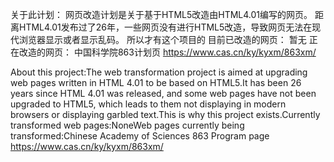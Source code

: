 关于此计划：
网页改造计划是关于基于HTML5改造由HTML4.01编写的网页。
距离HTML4.01发布过了26年，一些网页没有进行HTML5改造，导致网页无法在现代浏览器显示或者显示乱码。
所以才有这个项目的
目前已改造的网页：
暂无
正在改造的网页：
中国科学院863计划页  https://www.cas.cn/ky/kyxm/863xm/

About this project:The web transformation project is aimed at upgrading web pages written in HTML 4.01 to be based on HTML5.It has been 26 years since HTML 4.01 was released, and some web pages have not been upgraded to HTML5, which leads to them not displaying in modern browsers or displaying garbled text.This is why this project exists.Currently transformed web pages:NoneWeb pages currently being transformed:Chinese Academy of Sciences 863 Program page https://www.cas.cn/ky/kyxm/863xm/
